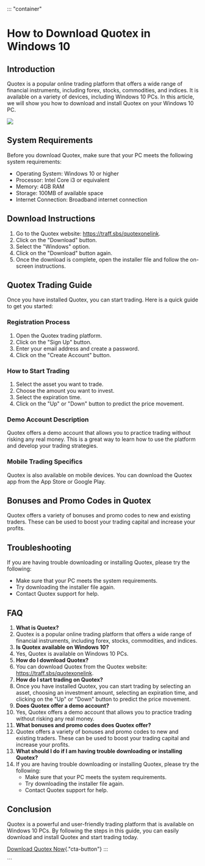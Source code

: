 ::: \"container\"
# How to Download Quotex in Windows 10

## Introduction

Quotex is a popular online trading platform that offers a wide range of
financial instruments, including forex, stocks, commodities, and
indices. It is available on a variety of devices, including Windows 10
PCs. In this article, we will show you how to download and install
Quotex on your Windows 10 PC.

[![](https://static.quotex.io/files/5_en/300_250.jpg)](https://traff.sbs/brokerqxsignupf)

## System Requirements

Before you download Quotex, make sure that your PC meets the following
system requirements:

-   Operating System: Windows 10 or higher
-   Processor: Intel Core i3 or equivalent
-   Memory: 4GB RAM
-   Storage: 100MB of available space
-   Internet Connection: Broadband internet connection

## Download Instructions

1.  Go to the Quotex website: https://traff.sbs/quotexonelink.
2.  Click on the "Download" button.
3.  Select the "Windows" option.
4.  Click on the "Download" button again.
5.  Once the download is complete, open the installer file and follow
    the on-screen instructions.

## Quotex Trading Guide

Once you have installed Quotex, you can start trading. Here is a quick
guide to get you started:

### Registration Process

1.  Open the Quotex trading platform.
2.  Click on the "Sign Up" button.
3.  Enter your email address and create a password.
4.  Click on the "Create Account" button.

### How to Start Trading

1.  Select the asset you want to trade.
2.  Choose the amount you want to invest.
3.  Select the expiration time.
4.  Click on the "Up" or "Down" button to predict the price
    movement.

### Demo Account Description

Quotex offers a demo account that allows you to practice trading without
risking any real money. This is a great way to learn how to use the
platform and develop your trading strategies.

### Mobile Trading Specifics

Quotex is also available on mobile devices. You can download the Quotex
app from the App Store or Google Play.

## Bonuses and Promo Codes in Quotex

Quotex offers a variety of bonuses and promo codes to new and existing
traders. These can be used to boost your trading capital and increase
your profits.

## Troubleshooting

If you are having trouble downloading or installing Quotex, please try
the following:

-   Make sure that your PC meets the system requirements.
-   Try downloading the installer file again.
-   Contact Quotex support for help.

## FAQ

1.  **What is Quotex?**
2.  Quotex is a popular online trading platform that offers a wide range
    of financial instruments, including forex, stocks, commodities, and
    indices.
3.  **Is Quotex available on Windows 10?**
4.  Yes, Quotex is available on Windows 10 PCs.
5.  **How do I download Quotex?**
6.  You can download Quotex from the Quotex website:
    https://traff.sbs/quotexonelink.
7.  **How do I start trading on Quotex?**
8.  Once you have installed Quotex, you can start trading by selecting
    an asset, choosing an investment amount, selecting an expiration
    time, and clicking on the "Up" or "Down" button to
    predict the price movement.
9.  **Does Quotex offer a demo account?**
10. Yes, Quotex offers a demo account that allows you to practice
    trading without risking any real money.
11. **What bonuses and promo codes does Quotex offer?**
12. Quotex offers a variety of bonuses and promo codes to new and
    existing traders. These can be used to boost your trading capital
    and increase your profits.
13. **What should I do if I am having trouble downloading or installing
    Quotex?**
14. If you are having trouble downloading or installing Quotex, please
    try the following:
    -   Make sure that your PC meets the system requirements.
    -   Try downloading the installer file again.
    -   Contact Quotex support for help.

## Conclusion

Quotex is a powerful and user-friendly trading platform that is
available on Windows 10 PCs. By following the steps in this guide, you
can easily download and install Quotex and start trading today.

[Download Quotex
Now](\%22https://traff.sbs/quotexonelink\%22){."cta-button"}
:::

\`\`\`

